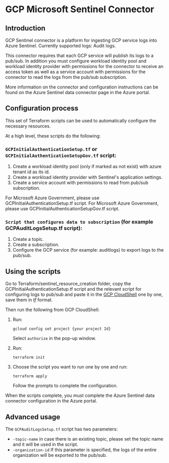 # GCP Microsoft Sentinel Connector

## Introduction

GCP Sentinel connector is a platform for ingesting GCP service logs into Azure Sentinel. Currently supported logs: Audit logs.

This connector requires that each GCP service will publish its logs to a pub/sub. In addition you must configure workload identity pool and workload identity provider with permissions for the connector to receive an access token as well as a service account with permissions for the connector to read the logs from the pub/sub subscription.

More information on the connector and configuration instructions can be found on the Azure Sentinel data connector page in the Azure portal.

## Configuration process

This set of Terraform scripts can be used to automatically configure the necessary resources.

At a high level, these scripts do the following:

### `GCPInitialAuthenticationSetup.tf` or `GCPInitialAuthenticationSetupGov.tf` script:

1. Create a workload identity pool (only if marked as not exist) with azure tenant id as its id.
2. Create a workload identity provider with Sentinel's application settings.
3. Create a service account with permissions to read from pub/sub subscription.

For Microsoft Azure Government, please use GCPInitialAuthenticationSetup.tf script.
For Microsoft Azure Government, please use GCPInitialAuthenticationSetupGov.tf script.

### `Script that configures data to subscription` (for example GCPAuditLogsSetup.tf script):

1. Create a topic.
2. Create a subscription.
3. Configure the GCP service (for example: auditlogs) to export logs to the pub/sub.
   
## Using the scripts

Go to Terraform/sentinel_resource_creation folder, copy the GCPInitialAuthenticationSetup.tf script and the relevant script for configuring logs to pub/sub and paste it in the [GCP CloudShell](https://cloud.google.com/shell/) one by one, save them in *tf* format.

Then run the following from GCP CloudShell:
1. Run:
    ```
    gcloud config set project {your project Id}
    ```
    Select `authorize` in the pop-up window.

2. Run:
    ```
    terraform init
    ```
3. Choose the script you want to run one by one and run:
    ```
    terraform apply
    ```
    Follow the prompts to complete the configuration.
    
When the scripts complete, you must complete the Azure Sentinel data connector configuration in the Azure portal.

## Advanced usage

The `GCPAuditLogsSetup.tf` script has two parameters:
- `-topic-name` in case there is an existing topic, please set the topic name and it will be used in the script.
- `-organization-id` If this parameter is specified, the logs of the entire organization will be exported to the pub/sub.

